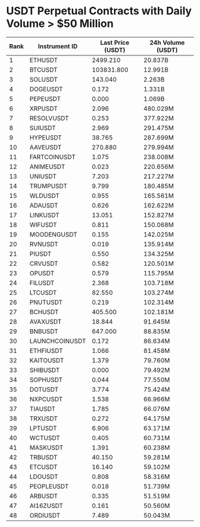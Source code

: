 # USDT Perpetual Contracts with Daily Volume > $50 Million

| Rank | Instrument ID | Last Price (USDT) | 24h Volume (USDT) |
|------|---------------|-------------------|-------------------|
| 1 | ETHUSDT | 2499.210 | 20.837B |
| 2 | BTCUSDT | 103831.800 | 12.991B |
| 3 | SOLUSDT | 143.040 | 2.263B |
| 4 | DOGEUSDT | 0.172 | 1.331B |
| 5 | PEPEUSDT | 0.000 | 1.069B |
| 6 | XRPUSDT | 2.096 | 480.029M |
| 7 | RESOLVUSDT | 0.253 | 377.922M |
| 8 | SUIUSDT | 2.969 | 291.475M |
| 9 | HYPEUSDT | 38.765 | 287.699M |
| 10 | AAVEUSDT | 270.880 | 279.994M |
| 11 | FARTCOINUSDT | 1.075 | 238.008M |
| 12 | ANIMEUSDT | 0.023 | 220.656M |
| 13 | UNIUSDT | 7.203 | 217.227M |
| 14 | TRUMPUSDT | 9.799 | 180.485M |
| 15 | WLDUSDT | 0.955 | 165.561M |
| 16 | ADAUSDT | 0.626 | 162.622M |
| 17 | LINKUSDT | 13.051 | 152.827M |
| 18 | WIFUSDT | 0.811 | 150.068M |
| 19 | MOODENGUSDT | 0.155 | 142.025M |
| 20 | RVNUSDT | 0.019 | 135.914M |
| 21 | PIUSDT | 0.550 | 134.325M |
| 22 | CRVUSDT | 0.582 | 120.501M |
| 23 | OPUSDT | 0.579 | 115.795M |
| 24 | FILUSDT | 2.368 | 103.718M |
| 25 | LTCUSDT | 82.550 | 103.274M |
| 26 | PNUTUSDT | 0.219 | 102.314M |
| 27 | BCHUSDT | 405.500 | 102.181M |
| 28 | AVAXUSDT | 18.844 | 91.645M |
| 29 | BNBUSDT | 647.000 | 88.835M |
| 30 | LAUNCHCOINUSDT | 0.172 | 86.634M |
| 31 | ETHFIUSDT | 1.066 | 81.458M |
| 32 | KAITOUSDT | 1.379 | 79.760M |
| 33 | SHIBUSDT | 0.000 | 79.492M |
| 34 | SOPHUSDT | 0.044 | 77.550M |
| 35 | DOTUSDT | 3.774 | 75.424M |
| 36 | NXPCUSDT | 1.538 | 66.966M |
| 37 | TIAUSDT | 1.785 | 66.076M |
| 38 | TRXUSDT | 0.272 | 64.175M |
| 39 | LPTUSDT | 6.906 | 63.171M |
| 40 | WCTUSDT | 0.405 | 60.731M |
| 41 | MASKUSDT | 1.391 | 60.238M |
| 42 | TRBUSDT | 40.150 | 59.281M |
| 43 | ETCUSDT | 16.140 | 59.102M |
| 44 | LDOUSDT | 0.808 | 58.316M |
| 45 | PEOPLEUSDT | 0.018 | 51.739M |
| 46 | ARBUSDT | 0.335 | 51.519M |
| 47 | AI16ZUSDT | 0.161 | 50.560M |
| 48 | ORDIUSDT | 7.489 | 50.043M |
